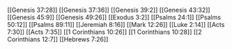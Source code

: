[[Genesis 37:28]]
[[Genesis 37:36]]
[[Genesis 39:2]]
[[Genesis 43:32]]
[[Genesis 45:9]]
[[Genesis 49:26]]
[[Exodus 3:2]]
[[Psalms 24:1]]
[[Psalms 50:12]]
[[Psalms 89:11]]
[[Jeremiah 8:16]]
[[Mark 12:26]]
[[Luke 2:14]]
[[Acts 7:30]]
[[Acts 7:35]]
[[1 Corinthians 10:26]]
[[1 Corinthians 10:28]]
[[2 Corinthians 12:7]]
[[Hebrews 7:26]]
